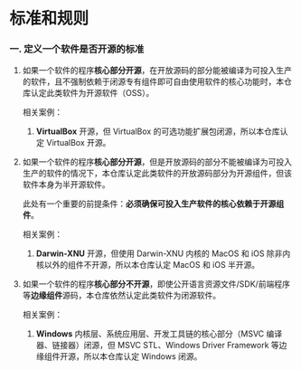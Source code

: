 # 标准和规则

### 一. 定义一个软件是否开源的标准

1. 如果一个软件的程序**核心部分开源**，在开放源码的部分能被编译为可投入生产的软件，且不强制依赖于闭源专有组件即可自由使用软件的核心功能时，本仓库认定此类软件为开源软件（OSS）。

    相关案例：
 
      1. **VirtualBox** 开源，但 VirtualBox 的可选功能扩展包闭源，所以本仓库认定 VirtualBox 开源。

2. 如果一个软件的程序**核心部分开源**，但是开放源码的部分不能被编译为可投入生产的软件的情况下，本仓库认定此类软件的开放源码部分为开源组件，但该软件本身为半开源软件。

    此处有一个重要的前提条件：**必须确保可投入生产软件的核心依赖于开源组件**。

    相关案例：
   
      1. **Darwin-XNU** 开源，但使用 Darwin-XNU 内核的 MacOS 和 iOS 除非内核以外的组件不开源，所以本仓库认定 MacOS 和 iOS 半开源。
 
3. 如果一个软件的程序**核心部分不开源**，即使公开语言资源文件/SDK/前端程序等**边缘组件**源码，本仓库依然认定此类软件为闭源软件。
 
     相关案例：
 
      1. **Windows** 内核层、系统应用层、开发工具链的核心部分（MSVC 编译器、链接器）闭源，但 MSVC STL、Windows Driver Framework 等边缘组件开源，所以本仓库认定 Windows 闭源。

